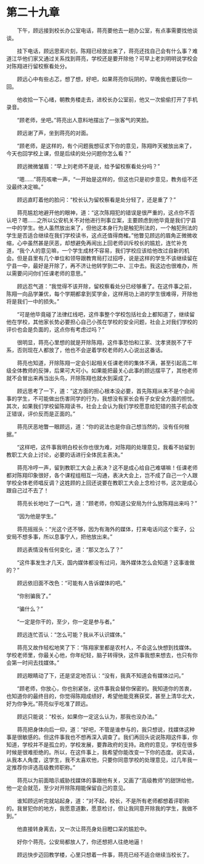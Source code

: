 #	第二十九章

　　下午，顾远接到校长办公室电话，蒋亮要他去一趟办公室，有点事需要找他谈谈。

　　挂下电话，顾远思索片刻，陈翔已经放出来了，蒋亮还找自己会有什么事？难道江华他们家又通过关系找到蒋亮，学校还是要开除他？可早上老刘明明说学校会对陈翔进行留校察看处分。

　　顾远心中有些忐忑，想了想，好吧，如果蒋亮你玩阴的，早晚我也要玩你一回。

　　他收拾一下心绪，朝教务楼走去，进校长办公室前，他又一次偷偷打开了手机录音。

　　“顾老师，坐吧。”蒋亮出人意料地摆出了一张客气的笑脸。

　　顾远谢了声，坐到蒋亮的对面。

　　“顾老师，是这样的，有个问题我想征求下你的意见，陈翔昨天被放出来了，今天也回学校上课，但是后续的处分问题你怎么看？”

　　顾远微微皱眉：“早上刘老师不是说，给予留校察看处分吗？”

　　“嗯……”蒋亮咳嗽一声，“一开始是这样的，但这也只是初步意见，教务组不还没最终决定嘛。”

　　顾远直盯着他的脸问：“校长认为留校察看是处分轻了，还是重了？”

　　蒋亮尴尬地避开他的眼神，道：“这次陈翔犯的错误是很严重的，这点你不否认吧？嗯……之所以公安机关不对他进行刑事立案，主要顾虑到他毕竟是我们宁县一中的学生。他人虽然放出来了，但他这本身行为是触犯刑法的，一个触犯刑法的学生是否适合继续在我们学校读书，这点还值得商榷。”他瞥见顾远的眉角正微微收缩，心中虽然甚是厌恶，却想避免再闹出上回老师训斥校长的尴尬，连忙补充道，“我个人的意见嘛，一个学生成材不容易，我们学校应该给他改过自新的机会。但是县里有几个单位和领导跟教育局打过招呼，说是这样的学生不该继续留在宁县一中，最好是开除了，再不济让他转学到二中、三中去。我这边也很难办，所以需要问问你们任课老师的意思。”

　　顾远忍气道：“我觉得不该开除，留校察看处分已经够重了。在这件事之前，陈翔一向品学兼优，每个学期都拿到奖学金，这样用功上进的学生很难得，开除他将是我们一中的损失。”

　　“可是他毕竟碰了法律红线吧，这件事整个学校包括社会上都知道了，继续留他在学校，其他家长势必要担心自己小孩在学校的安全问题，社会上对我们学校的评价也会是负面的，这点你有考虑过吗？”

　　很明显，蒋亮心里想的就是开除陈翔，这件事恐怕和江家、沈孝贤脱不了干系，否则现在人都放了，他也不会逆着学校老师的人心说出这番话。

　　蒋亮也知道，开除陈翔一定会引起相关任课老师的集体不满，甚至引起高二年级全体教师的反弹，后果可大可小。如果能把最关心此事的顾远摆平了，其他老师就不会冒出来再当出头鸟，开除陈翔也就水到渠成了。

　　顾远思考了一下，道：“这方面的担心根本没必要，首先陈翔从来不是个会闹事的学生，不可能做出伤害同学的行为，我想没有家长会有子女安全方面的担忧。其次，如果我们学校留陈翔读书，社会上会认为我们学校愿意给犯错的孩子机会改正错误，评价反而是正面的。”

　　蒋亮厌恶地瞥一眼顾远，道：“你的说法也是你自己想当然的，没有任何根据。”

　　“这样吧，这件事我明白校长你也很为难，对陈翔的处理意见，我看不妨留到教职工大会上讨论，必要的话进行全体民主表决。”

　　蒋亮冷哼一声，留到教职工大会上表决？这不是成心给自己难堪嘛！任课老师都对陈翔印象很好，各个课程组相互一沟通，表决大会上，岂不成了自己一个人跟学校全体老师唱反调？这姓顾的上回还说要在教职工大会上念检讨书，这次是成心跟自己过不去了！

　　蒋亮长长地吐了一口气，道：“顾老师，你知道公安局为什么放陈翔出来吗？”

　　“因为他是学生。”

　　蒋亮摇摇头：“光这个还不够，因为有海外的媒体，打来电话问这个案子，公安局不想多事，所以息事宁人，把他放出来。”

　　顾远表情没有任何变化，道：“那又怎么了？”

　　“这件事发生才几天，国内媒体都没有过问，海外媒体怎么会知道？这事谁做的？”

　　顾远依旧面不改色：“可能有人告诉媒体的吧。”

　　“你别骗我了。”

　　“骗什么？”

　　“一定是你干的，至少，你一定是参与者。”

　　顾远连忙否认：“怎么可能？我从不认识媒体。”

　　蒋亮又故作轻松地笑了下：“陈翔家里都是农村人，不会这么快想到找媒体。学校老师里，你最关心他，你年纪轻，脑子转得快，这件事我想来想去，也只有你会第一时间去找媒体。”

　　顾远眼睛动了下，还是坚定地否认：“没有，我真不知道会有媒体过问。”

　　“顾老师，你放心，你也别紧张，这件事我会替你保密的。我知道你的苦衷，也知道你的最终目的，你觉得陈翔成绩好，希望他能竞赛获奖，甚至上清华北大，好为你争光。”蒋亮似乎吃准了顾远。

　　顾远只能说：“校长，如果你一定这么认为，那我也没办法。”

　　蒋亮把身体向后一仰，道：“好吧，不管是谁参与的，我只想说，找媒体这种事是很敏感的。但这件事我也不想再深入调查了。我们再回头说说陈翔这件事，你知道，学校并不是孤立的，学校发展，要靠政府的支持。政府的意见，学校在很多时候是很难拒绝的。所以，在这件事上，我希望你能改变一下你的态度。说实话，从我本人角度，这学生，我不太喜欢他，只要你同意学校的处理意见，过几年我一定推荐你评选高级教师职称。”

　　蒋亮以为前面暗示威胁找媒体的事跟他有关，又画了“高级教师”的甜饼给他，他一定会就范，至少对开除陈翔能保留自己的意见。

　　谁知顾远听完就站起身，道：“对不起，校长，不是所有老师都想着评职称的。我冒犯你的地方，我愿意道歉，愿意检讨，但让我同意开除我的学生，我做不到。”

　　他直接转身离去，又一次让蒋亮身处目瞪口呆的尴尬中。

　　好你个蒋亮，公安局都放人了，你还想把人往绝地逼！

　　顾远快步迈回教学楼，心里只想着一件事，蒋亮已经不适合继续当校长了。

